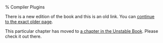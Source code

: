 % Compiler Plugins

There is a new edition of the book and this is an old link.
You can [continue to the exact older page][1].

This particular chapter has moved to [a chapter in the Unstable
Book][unstable book plugins]. Please check it out there.

[1]: first-edition/compiler-plugins.html
[unstable book plugins]: ../unstable-book/language-features/plugin.html
